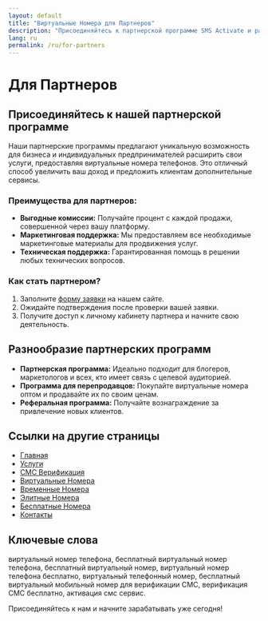 ```yaml
---
layout: default
title: "Виртуальные Номера для Партнеров"
description: "Присоединяйтесь к партнерской программе SMS Activate и расширяйте свой бизнес с помощью виртуальных номеров."
lang: ru
permalink: /ru/for-partners
---
```


# Для Партнеров

## Присоединяйтесь к нашей партнерской программе

Наши партнерские программы предлагают уникальную возможность для бизнеса и индивидуальных предпринимателей расширить свои услуги, предоставляя виртуальные номера телефонов. Это отличный способ увеличить ваш доход и предложить клиентам дополнительные сервисы.

### Преимущества для партнеров:
- **Выгодные комиссии:** Получайте процент с каждой продажи, совершенной через вашу платформу.
- **Маркетинговая поддержка:** Мы предоставляем все необходимые маркетинговые материалы для продвижения услуг.
- **Техническая поддержка:** Гарантированная помощь в решении любых технических вопросов.

### Как стать партнером?
1. Заполните [форму заявки](https://sms-activate.app/partner-form) на нашем сайте.
2. Ожидайте подтверждения после проверки вашей заявки.
3. Получите доступ к личному кабинету партнера и начните свою деятельность.

## Разнообразие партнерских программ

- **Партнерская программа:** Идеально подходит для блогеров, маркетологов и всех, кто имеет связь с целевой аудиторией.
- **Программа для перепродавцов:** Покупайте виртуальные номера оптом и продавайте их по своим ценам.
- **Реферальная программа:** Получайте вознаграждение за привлечение новых клиентов.

## Ссылки на другие страницы
- [Главная](/ru/)
- [Услуги](/ru/services)
- [СМС Верификация](/ru/sms-verification)
- [Виртуальные Номера](/ru/virtual-phone-numbers)
- [Временные Номера](/ru/temporary-phone-numbers)
- [Элитные Номера](/ru/elite-phone-numbers)
- [Бесплатные Номера](/ru/free-phone-numbers)
- [Контакты](/ru/contact)

## Ключевые слова
виртуальный номер телефона, бесплатный виртуальный номер телефона, бесплатный виртуальный номер, виртуальный номер телефона бесплатно, виртуальный телефонный номер, бесплатный виртуальный мобильный номер для верификации СМС, верификация СМС бесплатно, активация смс сервис.

Присоединяйтесь к нам и начните зарабатывать уже сегодня!